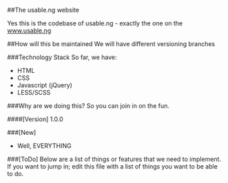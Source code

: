 ##The usable.ng website

Yes this is the codebase of usable.ng - exactly the one on the www.usable.ng

##How will this be maintained
We will have different versioning branches


###Technology Stack
So far, we have:
- HTML
- CSS
- Javascript (jQuery)
- LESS/SCSS

###Why are we doing this?
So you can join in on the fun.


####[Version]
1.0.0



###[New]
- Well, EVERYTHING


###[ToDo]
Below are a list of things or features that we need to implement. If you want to jump in; edit this file with a list of things you want to be able to do.
